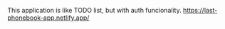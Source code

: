 This application is like TODO list, but with auth funcionality.
https://last-phonebook-app.netlify.app/
